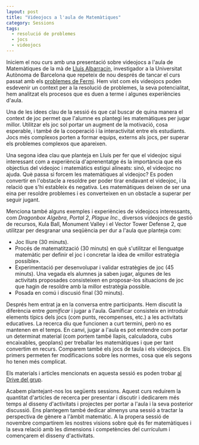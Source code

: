 ```yaml
---
layout: post
title: "Videojocs a l'aula de Matemàtiques"
category: Sessions
tags:
  - resolució de problemes
  - jocs
  - videojocs
---
```


Iniciem el nou curs amb una presentació sobre videojocs a l'aula de Matemàtiques de la mà de [Lluís Albarracín](https://gent.uab.cat/lluisalbarracin/ca), investigador a la Universitat Autònoma de Barcelona que repeteix de nou després de tancar el curs passat amb els [problemes de Fermi](https://grup-rema.github.io/sessions/2021/05/31/Problemes-de-Fermi.html). Hem vist com els videojocs poden esdevenir un context per a la resolució de problemes, la seva potencialitat, hem analitzat els procesos que es duen a terme i algunes experiències d'aula.

Una de les idees clau de la sessió és que cal buscar de quina manera el context de joc permet que l'alumne es plantegi les matemàtiques per jugar millor. Utilitzar els joc sol portar un augment de la motivació, cosa esperable, i també de la cooperació i la interactivitat entre els estudiants. Jocs més complexos porten a formar equips, externs als jocs, per superar els problemes complexos que apareixen.

Una segona idea clau que planteja en Lluís per fer que el videojoc sigui interessant com a experiència d'aprenentatge és la importància que els objectius del videojoc i matemàtics estigui alineats: sinó, el videojoc no ajuda. Què passa si forcem les matemàtiques al videojoc? Es poden convertir en l'obstacle a resoldre per poder tirar endavant el videojoc, i la relació que s'hi estableix és negativa. Les matemàtiques deixen de ser una eina per resoldre problemes i es converteixen en un obstacle a superar per seguir jugant.

Menciona també alguns exemples i experiències de videojocs interessants, com _Dragonbox Algebra_, _Portal 2_, _Plague Inc._, diversos videojocs de gestió de recursos, Kula Ball, Monument Valley i el Vector Tower Defense 2, que utilitzar per desgranar una seqüència per dur a l'aula que planteja com:

- Joc lliure (30 minuts).
- Procés de matematització (30 minuts) en què s'utilitzar el llenguatge matemàtic per definir el joc i concretar la idea de «millor estratègia possible».
- Experimentació per desenvolupar i validar estratègies de joc (45 minuts). Una vegada els alumnes ja saben jugar, algunes de les activitats proposades consisteixen en proposar-los situacions de joc que hagin de resoldre amb la millor estratègia possible.
- Posada en comú i discusió final (30 minuts).

Després hem entrat ja en la conversa entre participants. Hem discutit la diferència entre _gamificar_ i jugar a l'aula. Gamificar consisteix en introduir elements típics dels jocs (com punts, recompenses, etc.) a les activitats educatives. La recerca diu que funcionen a curt termini, però no es mantenen en el temps. En canvi, jugar a l'aula es pot entendre com portar un determinat material (com portem també llapis, calculadora, cubs encaixables, geoplans) per treballar les matemàtiques i que per tant convertim en recurs. Comparem també els jocs de taula i els videojocs. Els primers permeten fer modificacions sobre les normes, cosa que els segons ho tenen més complicat.

Els materials i articles mencionats en aquesta sessió es poden trobar [al Drive del grup](https://drive.google.com/drive/u/1/folders/1Rm16YAW5xhPjoaaC9EyH9UwNgWNPqgxU).

Acabem plantejant-nos los següents sessions. Aquest curs reduirem la quantitat d'articles de recerca per presentar i discutir i dedicarem més temps al disseny d'activitats i projectes per portar a l'aula i la seva posterior discussió. Ens plantegem també dedicar almenys una sessió a tractar la perspectiva de gènere a l'àmbit matemàtic. A la propera sessió de novembre compartirem les nostres visions sobre què és fer matemàtiques i la seva relació amb les dimensions i competències del currículum i començarem el disseny d'activitats.
